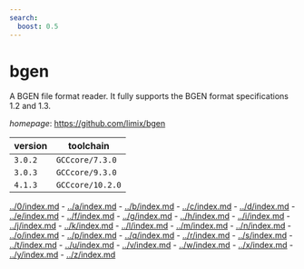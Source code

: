 ```yaml
---
search:
  boost: 0.5
---
```

# bgen

A BGEN file format reader. It fully supports the BGEN format specifications 1.2 and 1.3.

*homepage*: <https://github.com/limix/bgen>

version | toolchain
--------|----------
``3.0.2`` | ``GCCcore/7.3.0``
``3.0.3`` | ``GCCcore/9.3.0``
``4.1.3`` | ``GCCcore/10.2.0``

[../0/index.md](0) - [../a/index.md](a) - [../b/index.md](b) - [../c/index.md](c) - [../d/index.md](d) - [../e/index.md](e) - [../f/index.md](f) - [../g/index.md](g) - [../h/index.md](h) - [../i/index.md](i) - [../j/index.md](j) - [../k/index.md](k) - [../l/index.md](l) - [../m/index.md](m) - [../n/index.md](n) - [../o/index.md](o) - [../p/index.md](p) - [../q/index.md](q) - [../r/index.md](r) - [../s/index.md](s) - [../t/index.md](t) - [../u/index.md](u) - [../v/index.md](v) - [../w/index.md](w) - [../x/index.md](x) - [../y/index.md](y) - [../z/index.md](z)

